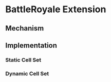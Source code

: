 # BattleRoyale Extension

## Mechanism

## Implementation

### Static Cell Set


### Dynamic Cell Set
